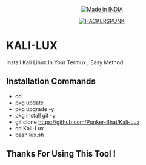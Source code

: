 <p align="center">
<a href="https://punkers.business.site"><img title="Made in INDIA" src="https://img.shields.io/badge/MADE%20IN-INDIA-SCRIPT?colorA=%23ff8100&colorB=%23017e40&colorC=%23ff0000&style=for-the-badge"></a>
</p>
</p>
<p align="center">
<a href="https://punkers.business.site"><img title="HACKERSPUNK" src="https://img.shields.io/badge/HACKERS-PUNK-green?style=for-the-badge&logo=appveyor"></a>
</p>

# **KALI-LUX**
Install Kali Linux In Your Termux ; Easy Method

## Installation Commands
* cd
* pkg update
* pkg upgrade -y
* pkg install git -y
* git clone https://github.com/Punker-Bhai/Kali-Lux
* cd Kali-Lux
* bash lux.sh

## Thanks For Using This Tool !
